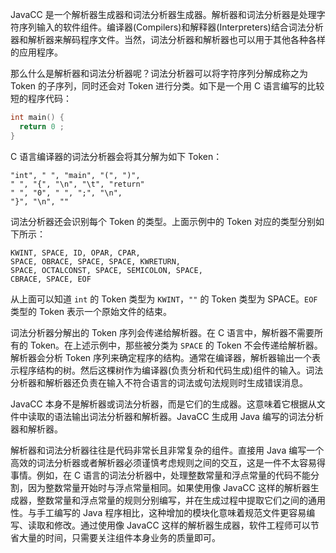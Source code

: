 JavaCC 是一个解析器生成器和词法分析器生成器。解析器和词法分析器是处理字符序列输入的软件组件。编译器(Compilers)和解释器(Interpreters)结合词法分析器和解析器来解码程序文件。当然，词法分析器和解析器也可以用于其他各种各样的应用程序。

那么什么是解析器和词法分析器呢？词法分析器可以将字符序列分解成称之为 Token 的子序列，同时还会对 Token 进行分类。如下是一个用 C 语言编写的比较短的程序代码：
```c
int main() {
  return 0 ;
}
```
C 语言编译器的词法分析器会将其分解为如下 Token：
```
"int", " ", "main", "(", ")",
" ", "{", "\n", "\t", "return"
" ", "0", " ", ";", "\n",
"}", "\n", ""
```
词法分析器还会识别每个 Token 的类型。上面示例中的 Token 对应的类型分别如下所示：
```
KWINT, SPACE, ID, OPAR, CPAR,
SPACE, OBRACE, SPACE, SPACE, KWRETURN,
SPACE, OCTALCONST, SPACE, SEMICOLON, SPACE,
CBRACE, SPACE, EOF
```
从上面可以知道 `int` 的 Token 类型为 `KWINT`，`""` 的 Token 类型为 SPACE。`EOF` 类型的 Token 表示一个原始文件的结束。

词法分析器分解出的 Token 序列会传递给解析器。在 C 语言中，解析器不需要所有的 Token。在上述示例中，那些被分类为 `SPACE` 的 Token 不会传递给解析器。解析器会分析 Token 序列来确定程序的结构。通常在编译器，解析器输出一个表示程序结构的树。然后这棵树作为编译器(负责分析和代码生成)组件的输入。词法分析器和解析器还负责在输入不符合语言的词法或句法规则时生成错误消息。

JavaCC 本身不是解析器或词法分析器，而是它们的生成器。这意味着它根据从文件中读取的语法输出词法分析器和解析器。JavaCC 生成用 Java 编写的词法分析器和解析器。

解析器和词法分析器往往是代码非常长且非常复杂的组件。直接用 Java 编写一个高效的词法分析器或者解析器必须谨慎考虑规则之间的交互，这是一件不太容易得事情。例如，在 C 语言的词法分析器中，处理整数常量和浮点常量的代码不能分割，因为整数常量开始时与浮点常量相同。如果使用像 JavaCC 这样的解析器生成器，整数常量和浮点常量的规则分别编写，并在生成过程中提取它们之间的通用性。与手工编写的 Java 程序相比，这种增加的模块化意味着规范文件更容易编写、读取和修改。通过使用像 JavaCC 这样的解析器生成器，软件工程师可以节省大量的时间，只需要关注组件本身业务的质量即可。
